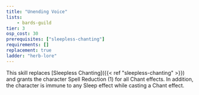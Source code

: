 ```yaml
---
title: "Unending Voice"
lists:
    - bards-guild
tier: 3
osp_cost: 30
prerequisites: ["sleepless-chanting"]
requirements: []
replacement: true
ladder: "herb-lore"
---
```

This skill replaces [Sleepless Chanting]({{< ref "sleepless-chanting" >}}) and grants the character Spell Reduction (1) for all Chant effects. In addition, the character is immune to any Sleep effect while casting a Chant effect.